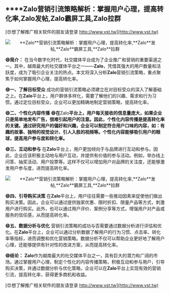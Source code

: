## ****Zalo**营销引流策略解析：掌握用户心理，提高转化率,**Zalo**发帖,**Zalo**霸屏工具,**Zalo**拉群**

[😍想了解推广相关软件的朋友请登录 http://www.vst.tw](http://www.vst.tw)

 <center><img src="https://vst.tw/MP4/tuiguang/png/0.png" alt="**Zalo**营销引流策略解析：掌握用户心理，提高转化率,**Zalo**发帖,**Zalo**霸屏工具,**Zalo**拉群"></center>

**😄简介：**
在当今数字化时代，社交媒体平台成为了企业推广和营销的重要渠道之一。其中，越南最大的社交媒体平台之一——**Zalo**，凭借其强大的用户数量和活跃度，成为了吸引企业关注的热点。本文将深入分析**Zalo**营销引流策略，重点聚焦于如何掌握用户心理，提高转化率。

**😄一、了解目标受众**
成功的营销引流策略必须建立在对目标受众的深入了解基础之上。在**Zalo**平台上，用户群体多样化，需要了解他们的兴趣、需求和行为习惯。通过定位目标受众，企业可以更加精确地制定营销策略，提高转化率。

**😄二、个性化内容传播**
**😄在**Zalo**平台上，用户每天接收的信息量庞大，如果企业只是简单地发布广告，很难引起用户的注意。因此，个性化内容传播是提高转化率的关键。通过研究用户的偏好和兴趣，企业可以制定符合用户口味的内容，如：有趣的故事、独特的视觉设计、引人入胜的视频等。个性化内容能够吸引用户的眼球，提高用户参与度和转化率。**

**😄三、互动和参与**
在**Zalo**平台上，用户更加倾向于与品牌进行互动和参与。因此，企业应该积极主动地与用户互动，并提供有价值的参与活动。例如，举办线上问答、抽奖活动、用户投票等。这样不仅可以增加用户对品牌的关注度，还能够激发用户参与度，进而提高转化率。

 <center><img src="https://vst.tw/MP4/tuiguang/png/2.png" alt="**Zalo**营销引流策略解析：掌握用户心理，提高转化率,**Zalo**发帖,**Zalo**霸屏工具,**Zalo**拉群"></center>

**😄四、引导购买决策**
在**Zalo**平台上，用户往往需要一些推动因素来促使他们做出购买决策。因此，企业可以通过提供独家优惠、限时折扣、限量产品等方式，刺激用户进行购买。此外，也可以通过用户评价、案例分享等方式，增强用户对产品或服务的信任感，从而提高转化率。

**😄五、数据分析与优化**
营销引流策略的成功与否需要通过数据分析进行评估和优化。在**Zalo**平台上，企业可以通过分析数据了解用户的行为习惯、点击率、转化率等指标，进而调整和优化营销策略。数据分析不仅可以帮助企业更好地了解用户心理，还能够提供有针对性的改进方案，从而提高转化率。

**😄结论：**
**Zalo**作为越南最大的社交媒体平台之一，具有巨大的潜力和广阔的市场。通过掌握用户心理，制定个性化的内容传播策略，积极互动和参与用户，引导购买决策，并通过数据分析与优化策略，企业可以在**Zalo**平台上实现有效的营销引流，提高转化率，获得更多商机和收益。

[😍想了解推广相关软件的朋友请登录 http://www.vst.tw](http://www.vst.tw)



